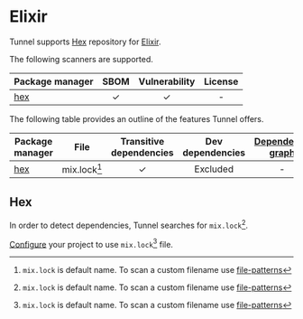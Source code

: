 # Elixir

Tunnel supports [Hex][hex] repository for [Elixir][elixir].

The following scanners are supported.

| Package manager | SBOM  | Vulnerability | License |
|-----------------| :---: | :-----------: |:-------:|
| [hex][hex]        |   ✓   |       ✓       |    -    |

The following table provides an outline of the features Tunnel offers.


| Package manager | File         | Transitive dependencies | Dev dependencies | [Dependency graph][dependency-graph] | Position |
|-----------------|--------------|:-----------------------:|:----------------:|:------------------------------------:|:--------:|
| [hex][hex]      | mix.lock[^1] |            ✓            |     Excluded     |                  -                   |    ✓     |

## Hex
In order to detect dependencies, Tunnel searches for `mix.lock`[^1].

[Configure](https://hexdocs.pm/mix/Mix.Project.html#module-configuration) your project to use `mix.lock`[^1] file.

[elixir]: https://elixir-lang.org/
[hex]: https://hex.pm/
[dependency-graph]: ../../configuration/reporting.md#show-origins-of-vulnerable-dependencies

[^1]: `mix.lock` is default name. To scan a custom filename use [file-patterns](../../configuration/skipping.md#file-patterns)